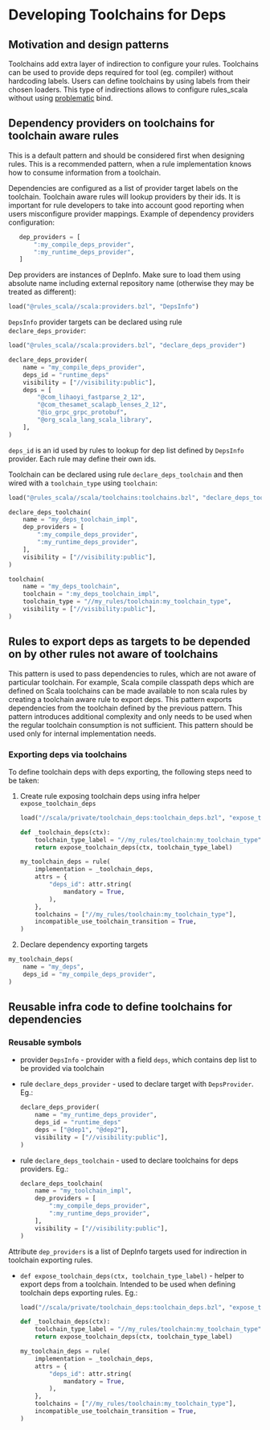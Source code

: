 # Developing Toolchains for Deps

## Motivation and design patterns

Toolchains add extra layer of indirection to configure your rules. Toolchains can be used to provide
deps required for tool (eg. compiler) without hardcoding labels. Users can define toolchains by
using labels from their chosen loaders. This type of indirections allows to configure rules_scala
without using [problematic](https://github.com/bazelbuild/bazel/issues/1952) bind.

## Dependency providers on toolchains for toolchain aware rules

This is a default pattern and should be considered first when designing rules. This is a
recommended pattern, when a rule implementation knows how to consume information from a toolchain.

Dependencies are configured as a list of provider target labels on the toolchain. Toolchain
aware rules will lookup providers by their ids. It is important for rule developers to take into
account good reporting when users misconfigure provider mappings. Example of dependency providers
configuration:

```py
   dep_providers = [
       ":my_compile_deps_provider",
       ":my_runtime_deps_provider",
   ]
```

Dep providers are instances of DepInfo. Make sure to load them using absolute name including
external repository name (otherwise they may be treated as different):

```py
load("@rules_scala//scala:providers.bzl", "DepsInfo")
```

`DepsInfo` provider targets can be declared using rule `declare_deps_provider`:

```py
load("@rules_scala//scala:providers.bzl", "declare_deps_provider")

declare_deps_provider(
    name = "my_compile_deps_provider",
    deps_id = "runtime_deps"
    visibility = ["//visibility:public"],
    deps = [
        "@com_lihaoyi_fastparse_2_12",
        "@com_thesamet_scalapb_lenses_2_12",
        "@io_grpc_grpc_protobuf",
        "@org_scala_lang_scala_library",
    ],
)
```

`deps_id` is an id used by rules to lookup for dep list defined by `DepsInfo` provider. Each rule
may define their own ids.

Toolchain can be declared using rule `declare_deps_toolchain` and then wired with a `toolchain_type`
using `toolchain`:

```py
load("@rules_scala//scala/toolchains:toolchains.bzl", "declare_deps_toolchain")

declare_deps_toolchain(
    name = "my_deps_toolchain_impl",
    dep_providers = [
        ":my_compile_deps_provider",
        ":my_runtime_deps_provider",
    ],
    visibility = ["//visibility:public"],
)

toolchain(
    name = "my_deps_toolchain",
    toolchain = ":my_deps_toolchain_impl",
    toolchain_type = "//my_rules/toolchain:my_toolchain_type",
    visibility = ["//visibility:public"],
)
```

## Rules to export deps as targets to be depended on by other rules not aware of toolchains

This pattern is used to pass dependencies to rules, which are not aware of particular toolchain. For
example, Scala compile classpath deps which are defined on Scala toolchains can be made available to
non scala rules by creating a toolchain aware rule to export deps. This pattern exports dependencies
from the toolchain defined by the previous pattern. This pattern introduces additional complexity
and only needs to be used when the regular toolchain consumption is not sufficient. This pattern
should be used only for internal implementation needs.

### Exporting deps via toolchains

To define toolchain deps with deps exporting, the following steps need to be taken:

1. Create rule exposing toolchain deps using infra helper `expose_toolchain_deps`

    ```py
    load("//scala/private/toolchain_deps:toolchain_deps.bzl", "expose_toolchain_deps")

    def _toolchain_deps(ctx):
        toolchain_type_label = "//my_rules/toolchain:my_toolchain_type"
        return expose_toolchain_deps(ctx, toolchain_type_label)

    my_toolchain_deps = rule(
        implementation = _toolchain_deps,
        attrs = {
            "deps_id": attr.string(
                mandatory = True,
            ),
        },
        toolchains = ["//my_rules/toolchain:my_toolchain_type"],
        incompatible_use_toolchain_transition = True,
    )
    ```

2. Declare dependency exporting targets

```py
my_toolchain_deps(
    name = "my_deps",
    deps_id = "my_compile_deps_provider",
)
```

## Reusable infra code to define toolchains for dependencies

### Reusable symbols

- provider `DepsInfo` - provider with a field `deps`, which contains dep list to
    be provided via toolchain

- rule `declare_deps_provider` - used to declare target with `DepsProvider`. Eg.:

    ```py
    declare_deps_provider(
        name = "my_runtime_deps_provider",
        deps_id = "runtime_deps"
        deps = ["@dep1", "@dep2"],
        visibility = ["//visibility:public"],
    )
    ```

- rule `declare_deps_toolchain` - used to declare toolchains for deps providers. Eg.:

    ```py
    declare_deps_toolchain(
        name = "my_toolchain_impl",
        dep_providers = [
            ":my_compile_deps_provider",
            ":my_runtime_deps_provider",
        ],
        visibility = ["//visibility:public"],
    )
    ```

Attribute `dep_providers` is a list of DepInfo targets used for indirection in toolchain exporting
rules.

- `def expose_toolchain_deps(ctx, toolchain_type_label)` - helper to export deps from a toolchain.
Intended to be used when defining toolchain deps exporting rules. Eg.:

    ```py
    load("//scala/private/toolchain_deps:toolchain_deps.bzl", "expose_toolchain_deps")

    def _toolchain_deps(ctx):
        toolchain_type_label = "//my_rules/toolchain:my_toolchain_type"
        return expose_toolchain_deps(ctx, toolchain_type_label)

    my_toolchain_deps = rule(
        implementation = _toolchain_deps,
        attrs = {
            "deps_id": attr.string(
                mandatory = True,
            ),
        },
        toolchains = ["//my_rules/toolchain:my_toolchain_type"],
        incompatible_use_toolchain_transition = True,
    )
    ```
